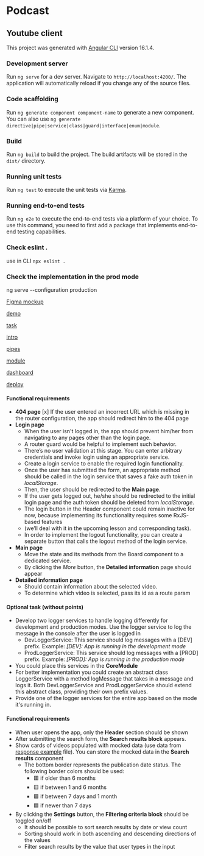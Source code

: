 # Podcast

## Youtube client

This project was generated with [Angular CLI](https://github.com/angular/angular-cli) version 16.1.4.

### Development server

Run `ng serve` for a dev server. Navigate to `http://localhost:4200/`. The application will automatically reload if you change any of the source files.

### Code scaffolding

Run `ng generate component component-name` to generate a new component. You can also use `ng generate directive|pipe|service|class|guard|interface|enum|module`.

### Build

Run `ng build` to build the project. The build artifacts will be stored in the `dist/` directory.

### Running unit tests

Run `ng test` to execute the unit tests via [Karma](https://karma-runner.github.io).

### Running end-to-end tests

Run `ng e2e` to execute the end-to-end tests via a platform of your choice. To use this command, you need to first add a package that implements end-to-end testing capabilities.

### Check eslint .

use in CLI  `npx eslint .`

### Check the implementation in the prod mode

ng serve --configuration production

[Figma mockup](https://www.figma.com/file/tS3Zqk138yXUmRxSWKDv4r/YouTube-client?node-id=0%3A1)

[demo](https://github.com/rolling-scopes-school/tasks/blob/master/tasks/angular/main.jpg)

[task](https://github.com/rolling-scopes-school/tasks/tree/master/tasks/angular)

[intro](https://github.com/rolling-scopes-school/tasks/blob/master/tasks/angular/intro.md)

[pipes](https://github.com/rolling-scopes-school/tasks/blob/master/tasks/angular/components-directives-pipes.md)

[module](https://github.com/rolling-scopes-school/tasks/blob/master/tasks/angular/modules-services-routing.md)

[dashboard](https://app.rs.school/course/schedule?course=angular-2023Q4)

[deploy](https://angular-podcast.netlify.app/)

#### Functional requirements
- **404 page**
  [x] If the user entered an incorrect URL which is missing in the router configuration, the app should redirect him to the 404 page
- **Login page**
  - When the user isn't logged in, the app should prevent him/her from navigating to any pages other than the login page. 
  - A router guard would be helpful to implement such behavior.
  - There’s no user validation at this stage. You can enter arbitrary credentials and invoke login using an appropriate service.
  - Create a login service to enable the required login functionality.
  - Once the user has submitted the form, an appropriate method should be called in the login service that saves a fake auth token in *localStorage*. 
  - Then, the user should be redirected to the **Main page**. 
  - If the user gets logged out, he/she should be redirected to the initial login page and the auth token should be deleted from *localStorage*.
  - The login button in the Header component could remain inactive for now, because implementing its functionality requires some RxJS-based features 
  - (we’ll deal with it in the upcoming lesson and corresponding task). 
  - In order to implement the logout functionality, you can create a separate button that calls the logout method of the login service.
- **Main page**
  - Move the state and its methods from the Board component to a dedicated service.
  - By clicking the *More* button, the **Detailed information** page should appear
- **Detailed information page**
  - Should contain information about the selected video.
  - To determine which video is selected, pass its id as a route param

#### Optional task (without points)
- Develop two logger services to handle logging differently for development and production modes. Use the logger service to log the message in the console after the user is logged in
  - DevLoggerService: This service should log messages with a [DEV] prefix. Example: *[DEV]: App is running in the development mode*
  - ProdLoggerService: This service should log messages with a [PROD] prefix. Example: *[PROD]: App is running in the production mode*
- You could place this services in the **CoreModule**
- For better implementation you could create an abstract class LoggerService with a method logMessage that takes in a message and logs it. Both DevLoggerService and ProdLoggerService should extend this abstract class, providing their own prefix values.
- Provide one of the logger services for the entire app based on the mode it's running in.

#### Functional requirements
- When user opens the app, only the **Header** section should be shown
- After submitting the search form, the **Search results block** appears.
- Show cards of videos populated with mocked data (use data from [response example](https://github.com/rolling-scopes-school/tasks/blob/master/tasks/angular/response.json) file). You can store the mocked data in the **Search results** component
  - The bottom border represents the publication date status. The following border colors should be used:
    - 🟥 if older than 6 months
    - 🟨 if between 1 and 6 months
    - 🟩 if between 7 days and 1 month
    - 🟦 if newer than 7 days
- By clicking the **Settings** button, the **Filtering criteria block** should be toggled on/off
  - It should be possible to sort search results by date or view count
  - Sorting should work in both ascending and descending directions of the values
  - Filter search results by the value that user types in the input


